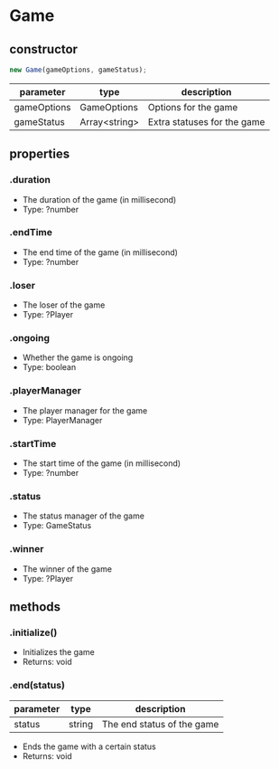 # Game
## constructor
```js
new Game(gameOptions, gameStatus);
```
| parameter   | type           | description                 |
|-------------|----------------|-----------------------------|
| gameOptions | GameOptions    | Options for the game        |
| gameStatus  | Array\<string> | Extra statuses for the game |

## properties
### .duration
- The duration of the game (in millisecond)
- Type: ?number

### .endTime
- The end time of the game (in millisecond)
- Type: ?number

### .loser
- The loser of the game
- Type: ?Player

### .ongoing
- Whether the game is ongoing
- Type: boolean

### .playerManager
- The player manager for the game
- Type: PlayerManager

### .startTime
- The start time of the game (in millisecond)
- Type: ?number

### .status
- The status manager of the game
- Type: GameStatus

### .winner
- The winner of the game
- Type: ?Player

## methods
### .initialize()
- Initializes the game
- Returns: void

### .end(status)
| parameter   | type          | description                |
|-------------|---------------|----------------------------|
| status      | string        | The end status of the game |
- Ends the game with a certain status
- Returns: void
